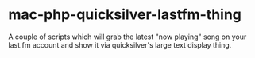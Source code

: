 mac-php-quicksilver-lastfm-thing
================================

A couple of scripts which will grab the latest "now playing" song on your last.fm account and show it via quicksilver's large text display thing. 
